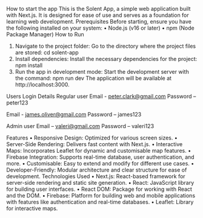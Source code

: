 How to start the app
This is the Solent App, a simple web application built with Next.js. It is designed for ease of use and serves as a foundation for learning web development.
Prerequisites
Before starting, ensure you have the following installed on your system:
•	Node.js (v16 or later)
•	npm (Node Package Manager)
How to Run
1.	Navigate to the project folder: Go to the directory where the project files are stored:
cd solent-app
2.	Install dependencies: Install the necessary dependencies for the project:
npm install
3.	Run the app in development mode: Start the development server with the command:
npm run dev
The application will be available at http://localhost:3000.

Users Login Details
Regular user
Email - peter.clark@gmail.com
Password – peter123

Email - james.oliver@gmail.com
Password – james123

Admin user
Email – valeri@gmail.com
Password – valeri123

Features
•	Responsive Design: Optimized for various screen sizes.
•	Server-Side Rendering: Delivers fast content with Next.js.
•	Interactive Maps: Incorporates Leaflet for dynamic and customisable map features.
•	Firebase Integration: Supports real-time database, user authentication, and more.
•	Customisable: Easy to extend and modify for different use cases.
•	Developer-Friendly: Modular architecture and clear structure for ease of development.
Technologies Used
•	Next.js: React-based framework for server-side rendering and static site generation.
•	React: JavaScript library for building user interfaces.
•	React DOM: Package for working with React and the DOM.
•	Firebase: Platform for building web and mobile applications with features like authentication and real-time databases.
•	Leaflet: Library for interactive maps.

